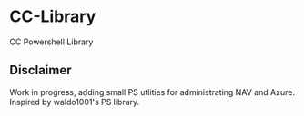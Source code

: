 # CC-Library
CC Powershell Library

## Disclaimer

Work in progress, adding small PS utlities for administrating NAV and Azure. Inspired by waldo1001's PS library.
